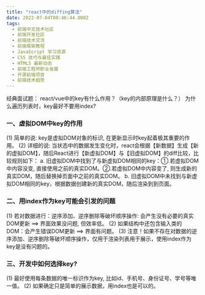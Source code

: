 ```yaml
---
title: "react中的diffing算法"
date: 2022-07-04T00:46:44.000Z
tags: 
  - 前端中文技术社区
  - 前端开发社区
  - 前端技术交流
  - 前端框架教程
  - JavaScript 学习资源
  - CSS 技巧与最佳实践
  - HTML5 最新动态
  - 前端工程师职业发展
  - 开源前端项目
  - 前端技术趋势
---
```


经典面试题： react/vue中的key有什么作用？（key的内部原理是什么？） 为什么遍历列表时，key最好不要用index?

  

### 一、虚拟DOM中key的作用

(1) 简单的说: key是虚拟DOM对象的标识, 在更新显示时key起着极其重要的作用。 (2) 详细的说: 当状态中的数据发生变化时，react会根据【新数据】生成【新的虚拟DOM】，随后React进行【新虚拟DOM】与【旧虚拟DOM】的diff比较，比较规则如下： a. 旧虚拟DOM中找到了与新虚拟DOM相同的key：①.若虚拟DOM中内容没变, 直接使用之前的真实DOM。②.若虚拟DOM中内容变了, 则生成新的真实DOM，随后替换掉页面中之前的真实DOM。 b. 旧虚拟DOM中未找到与新虚拟DOM相同的key，根据数据创建新的真实DOM，随后渲染到到页面。

### 二、用index作为key可能会引发的问题

(1) 若对数据进行：逆序添加、逆序删除等破坏顺序操作: 会产生没有必要的真实DOM更新 ==> 界面效果没问题, 但效率低。 (2) 如果结构中还包含输入类的DOM：会产生错误DOM更新 ==> 界面有问题。 (3) 注意！如果不存在对数据的逆序添加、逆序删除等破坏顺序操作，仅用于渲染列表用于展示，使用index作为key是没有问题的。

### 三、开发中如何选择key?

(1) 最好使用每条数据的唯一标识作为key, 比如id、手机号、身份证号、学号等唯一值。 (2) 如果确定只是简单的展示数据，用index也是可以的。
